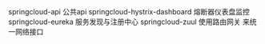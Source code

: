 springcloud-api 公共api
springcloud-hystrix-dashboard 熔断器仪表盘监控
springcloud-eureka 服务发现与注册中心
springcloud-zuul 使用路由网关 来统一网络接口

